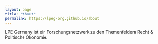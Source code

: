 ```yaml
---
layout: page
title: "About"
permalink: https://lpeg-org.github.io/about
---
```


LPE Germany ist ein Forschungsnetzwerk zu den Themenfeldern Recht & Politische Ökonomie.
